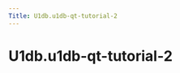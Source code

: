 ```yaml
---
Title: U1db.u1db-qt-tutorial-2
---
```


# U1db.u1db-qt-tutorial-2

<span class="subtitle"></span>
<!-- $$$u1db-qt-tutorial-2.html-description -->
<!-- @@@u1db-qt-tutorial-2.html -->
